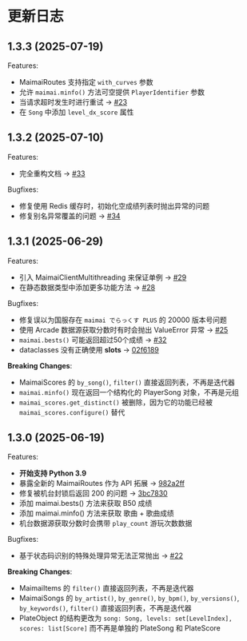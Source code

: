 # 更新日志

## 1.3.3 (2025-07-19)

Features:
  - MaimaiRoutes 支持指定 `with_curves` 参数
  - 允许 `maimai.minfo()` 方法可空提供 `PlayerIdentifier` 参数
  - 当请求超时发生时进行重试 -> [#23](https://github.com/TrueRou/maimai.py/issues/23)
  - 在 `Song` 中添加 `level_dx_score` 属性

## 1.3.2 (2025-07-10)

Features:
  - 完全重构文档 -> [#33](https://github.com/TrueRou/maimai.py/issues/33)

Bugfixes:
  - 修复使用 Redis 缓存时，初始化空成绩列表时抛出异常的问题
  - 修复别名异常覆盖的问题 -> [#34](https://github.com/TrueRou/maimai.py/issues/34)

## 1.3.1 (2025-06-29)

Features:
  - 引入 MaimaiClientMultithreading 来保证单例 -> [#29](https://github.com/TrueRou/maimai.py/pull/29)
  - 在静态数据类型中添加更多功能方法 -> [#28](https://github.com/TrueRou/maimai.py/issues/28)

Bugfixes:
  - 修复误以为国服存在 `maimai でらっくす PLUS` 的 20000 版本号问题
  - 使用 Arcade 数据源获取分数时有时会抛出 ValueError 异常 -> [#25](https://github.com/TrueRou/maimai.py/issues/25)
  - `maimai.bests()` 可能返回超过50个成绩 -> [#32](https://github.com/TrueRou/maimai.py/issues/32)
  - dataclasses 没有正确使用 __slots__ -> [02f6189](https://github.com/TrueRou/maimai.py/commit/02f61892144ff6ac7eea3181452c9aefd4514bc3)

**Breaking Changes**:
  - MaimaiScores 的 `by_song()`, `filter()` 直接返回列表，不再是迭代器
  - `maimai.minfo()` 现在返回一个结构化的 PlayerSong 对象，不再是元组
  - `maimai_scores.get_distinct()` 被删除，因为它的功能已经被 `maimai_scores.configure()` 替代

## 1.3.0 (2025-06-19)

Features:
  - **开始支持 Python 3.9**
  - 暴露全新的 MaimaiRoutes 作为 API 拓展 -> [982a2ff](https://github.com/TrueRou/maimai.py/commit/982a2ff32edadc2e71be8ff8505a8152467cfd49)
  - 修复被机台封锁后返回 200 的问题 -> [3bc7830](https://github.com/TrueRou/maimai.py/commit/3bc7830fa5ca047cd2567badc747825ae2bba28e)
  - 添加 maimai.bests() 方法来获取 B50 成绩
  - 添加 maimai.minfo() 方法来获取 歌曲 + 歌曲成绩
  - 机台数据源获取分数时会携带 `play_count` 游玩次数数据

Bugfixes:
  - 基于状态码识别的特殊处理异常无法正常抛出 -> [#22](https://github.com/TrueRou/maimai.py/issues/22)

**Breaking Changes**:
  - MaimaiItems 的 `filter()` 直接返回列表，不再是迭代器
  - MaimaiSongs 的 `by_artist()`, `by_genre()`, `by_bpm()`, `by_versions()`, `by_keywords()`, `filter()` 直接返回列表，不再是迭代器
  - PlateObject 的结构更改为 `song: Song, levels: set[LevelIndex], scores: list[Score]` 而不再是单独的 PlateSong 和 PlateScore